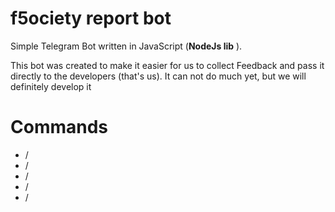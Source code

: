 # f5ociety report bot

Simple Telegram Bot written in JavaScript (**NodeJs lib** ).

This bot was created to make it easier for us to collect Feedback and pass it directly to the developers (that's us). It can not do much yet, but we will definitely develop it 

# Commands 
- /
- /
- /
- /
- /
